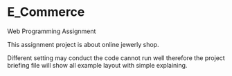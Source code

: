 # E_Commerce
Web Programming Assignment 

This assignment project is about online jewerly shop.

Different setting may conduct the code cannot run well therefore the project briefing file will show all example layout with simple explaining.
